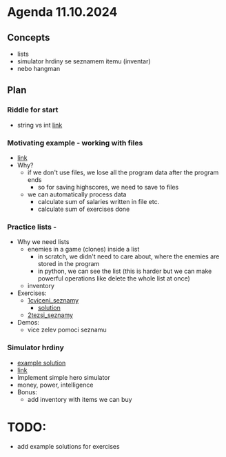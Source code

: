 # Agenda 11.10.2024

## Concepts
- lists
- simulator hrdiny se seznamem itemu (inventar)
- nebo hangman

## Plan

### Riddle for start
- string vs int [link](../24_10_11/0hadanka.py)

### Motivating example - working with files
- [link](../24_10_11/1Soubory/1vandal_tutorial.py)
- Why?
  - if we don't use files, we lose all the program data after the program ends
    - so for saving highscores, we need to save to files
  - we can automatically process data
    - calculate sum of salaries written in file etc.
    - calculate sum of exercises done

### Practice lists - 
- Why we need lists 
  - enemies in a game (clones) inside a list
    - in scratch, we didn't need to care about, where the enemies are stored in the program
    - in python, we can see the list (this is harder but we can make powerful operations like delete the whole list at once)
  - inventory 
- Exercises: 
  - [1cviceni_seznamy](../24_10_11/2Seznamy/1cviceni_seznamy.py)
    - [solution](../Solutions/24_10_11/1cviceni_seznamy_sol.py)
  - [2tezsi_seznamy](../24_10_11/2Seznamy/2tezsi_seznamy.py)
- Demos:
  - vice zelev pomoci seznamu

### Simulator hrdiny
- [example solution](../GameExamples/1trenazer_hrdiny.py)
- [link](../24_10_11/3TrenazerHrdiny/1trenazer_hrdiny.py)
- Implement simple hero simulator
- money, power, intelligence
- Bonus:
  - add inventory with items we can buy

# TODO:
- add example solutions for exercises
